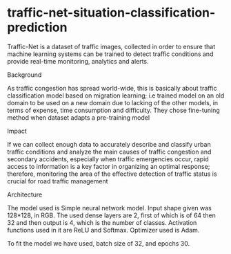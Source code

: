 # traffic-net-situation-classification-prediction
Traffic-Net is a dataset of traffic images, collected in order to ensure that machine learning systems can be trained to detect traffic conditions and provide real-time monitoring, analytics and alerts.    

Background

As traffic congestion has spread world-wide, this is basically about traffic classification model based on migration learning; i.e trained model on an old domain to be used on a new domain due to lacking of the other models, in terms of expense, time consumption and difficulty. They chose fine-tuning method when dataset adapts a pre-training model

Impact

If we can collect enough data to accurately describe and classify urban traffic conditions and analyze the main causes of traffic congestion and secondary accidents, especially when traffic emergencies occur, rapid access to information is a key factor in organizing an optimal response; therefore, monitoring the area of the effective detection of traffic status is crucial for road traffic management 

Architecture

The model used is Simple neural network model. Input shape given was 128*128, in RGB. The used dense layers are 2, first of which is of 64 then 32 and then output is 4, which is the number of classes. Activation functions used in it are ReLU and Softmax. Optimizer used is Adam.

To fit the model we have used, batch size of 32, and epochs 30.
